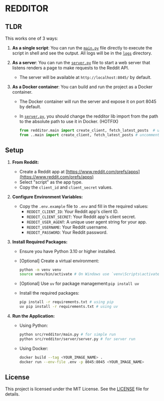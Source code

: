 # REDDITOR

## TLDR

This works one of 3 ways:

1.  **As a single script**: You can run the [`main.py`](./src/redditor/main.py) file directly to execute the script in shell and see the output. All logs will be in the [`logs`](./logs/) directory.
2.  **As a server**: You can run the [`server.py`](./src/redditor/server/server.py) file to start a web server that listens renders a page to make requests to the Reddit API.
    - The server will be available at `http://localhost:8045/` by default.
    <!-- - You can use the `/fetch_posts` endpoint to make requests to the Reddit API. -->
3.  **As a Docker container**: You can build and run the project as a Docker container.

    - The Docker container will run the server and expose it on port 8045 by default.
    - In [`server.py`](./src/redditor/server/server.py), you should change the redditor lib import from the path to the absolute path to use it in Docker. (HOTFIX)

      ```python
      from redditor.main import create_client, fetch_latest_posts  # uncomment to use in standalone mode
      from ..main import create_client, fetch_latest_posts # uncomment to use in Docker
      ```

## Setup

1. **From Reddit:**

   - Create a Reddit app at [https://www.reddit.com/prefs/apps](https://www.reddit.com/prefs/apps)
   - Select "script" as the app type.
   - Copy the `client_id` and `client_secret` values.

2. **Configure Environment Variables:**

   - Copy the `.env.example` file to `.env` and fill in the required values:
     - `REDDIT_CLIENT_ID`: Your Reddit app's client ID.
     - `REDDIT_CLIENT_SECRET`: Your Reddit app's client secret.
     - `REDDIT_USER_AGENT`: A unique user agent string for your app.
     - `REDDIT_USERNAME`: Your Reddit username.
     - `REDDIT_PASSWORD`: Your Reddit password.

3. **Install Required Packages:**

   - Ensure you have Python 3.10 or higher installed.
   - [Optional] Create a virtual environment:

     ```bash
     python -m venv venv
     source venv/bin/activate # On Windows use `venv\Scripts\activate`
     ```

   - [Optional] Use `uv` for package management:`pip install uv`

   - Install the required packages:

     ```bash
     pip install -r requirements.txt # using pip
     uv pip install -r requirements.txt # using uv
     ```

4. **Run the Application:**

   - Using Python:

     ```bash
     python src/redditor/main.py # for simple run
     python src/redditor/server/server.py # for server run
     ```

   - Using Docker:

     ```bash
     docker build --tag <YOUR_IMAGE_NAME> .
     docker run --env-file .env -p 8045:8045 <YOUR_IMAGE_NAME>
     ```

## License

This project is licensed under the MIT License. See the [LICENSE](LICENSE) file for details.
